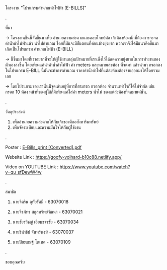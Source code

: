 โครงงาน "โปรแกรมคำนวณค่าไฟฟ้า [E-BILLS]"

.

ที่มา

-> โครงงานชิ้นนี้จัดขึ้นมาเพื่อ อำนวยความสะดวกและตอบโจทย์ต่อ เจ้าห้องห้องพักที่ต้องการจะจด ค่าน้ำค่าไฟฟ้าแล้ว นำไปคำนวณ โดยที่มันจะมีขั้นตอนที่ค่อนข้างยุ่งยาก พวกเราจึงได้มีแนวคิดขึ้นมาเกิดเป็นโปรแกรม คำนวณไฟฟ้า (E-BILL)

-> นี้ขึ้นมาโดยที่เราอยากที่จะให้ผู้ใช้งานกลุ่มเป้าหมายที่เราเล็งไว้ได้ลดความยุ่งยากในการทำงานของตัวเองลงขึ้น โดยเพียงแค่นำค่าน้ำค่าไฟฟ้า ค่า meters และหมายเลขห้อง ที่จดมา แล้วนำมา กรอกลง ในโปรแกรม E-BILL นี้มันจะทำการคำนวณ ราคาค่าน้ำค่าไฟที่แต่ล่ะห้องต้องจ่ายออกมาให้โดยรวมเลย

-> โดยโปรแกรมของเรานั้นมีจุดเด่นอยู่ที่การที่สามารถ กรอกห้อง จำนวนเท่าไรก็ได้ไม่จำกัด เช่น กรอก 10 ห้อง หน้าที่ของผู้ใช้ก็มีเพียงแค่ใส่ค่า meters น้ำไฟ  ของแต่ล่ะห้องที่จดมาแค่นั้น.

.

วัตถุประสงค์
1. เพื่ออำนวยความสะดวกให้กับเจ้าของตึกอสังหาริมทรัพย์
2. เพื่อจัดระเบียบและความมั่นใจให้กับผู้ใช้งาน

.

Poster :
[E-Bills_print [Converted].pdf](https://github.com/Gokuto01/Teio/files/6525968/E-Bills_print.Converted.pdf)

Website Link :
https://goofy-volhard-b10c88.netlify.app/

Video on YOUTUBE Link :
https://www.youtube.com/watch?v=qu_sfDewW4w

.

สมาชิก

1. นายจิตริน อุทัยรัศมี - 63070018

2. นายจีรภัทร สกุลทรัพย์วัฒนา - 63070021

3. นายชัยรวิชญ์ เอี่ยมขจรชัย - 63070034

4. นายชินำธิป จันทร์พงษ์ - 63070037

5. นายปิยะเชษฐ์ โตเทศ - 63070109

.

ขอบคุณครับ
